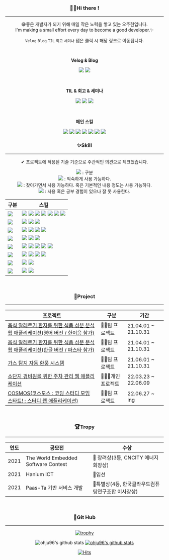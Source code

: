 ### <div align=center>🖐🏻Hi there !</div>
---

<div align="center">

😁좋은 개발자가 되기 위해 매일 작은 노력을 쌓고 있는 오주현입니다.<br>
I'm making a small effort every day to become a good developer.✨<br>

`Velog` `Blog` `TIL` `회고` `세미나` 탭은 클릭 시 해당 링크로 이동됩니다.

<br>

**Velog & Blog**

<a href="https://velog.io/@ohju96"><img src="https://img.shields.io/badge/EnglishVelog-20C997?style=flat-square&logo=Velog&logoColor=white&link=https://velog.io/@ohju96"/></a> <!-- 구분 --><a href="https://ohju.tistory.com/"><img src="https://img.shields.io/badge/KoreanBlog-FFD400?style=flat-square&logo=TV Time&logoColor=white&link=https://ohju.tistory.com/category/%EB%B0%9C%EC%A0%84%EC%86%8C/%5BT.I.L%5D%20%3A%20Today%20I%20Learned"/></a> <!-- 구분 -->

<br>

**TIL & 회고 & 세미나**

<a href="https://ohju.tistory.com/category/%EB%B0%9C%EC%A0%84%EC%86%8C/%5BT.I.L%5D%20%3A%20Today%20I%20Learned"><img src="https://img.shields.io/badge/TIL-EF2D5E?style=flat-square&logo=&logoColor=white&link=https://ohju.tistory.com/category/%EB%B0%9C%EC%A0%84%EC%86%8C/%5BT.I.L%5D%20%3A%20Today%20I%20Learned"/></a> <!-- 구분 --><a href="https://ohju.tistory.com/category/%EB%B0%9C%EC%A0%84%EC%86%8C/%ED%9A%8C%EA%B3%A0"><img src="https://img.shields.io/badge/회고-EF2D5E?style=flat-square&logo=&logoColor=white&link=https://ohju.tistory.com/category/%EB%B0%9C%EC%A0%84%EC%86%8C/%5BT.I.L%5D%20%3A%20Today%20I%20Learned"/></a> <!-- 구분 --><a href="https://ohju.tistory.com/category/%EB%B0%9C%EC%A0%84%EC%86%8C/%EA%B0%95%EC%97%B0%20%EB%B0%8F%20%EC%84%B8%EB%AF%B8%EB%82%98"><img src="https://img.shields.io/badge/세미나-EF2D5E?style=flat-square&logo=&logoColor=white&link=https://ohju.tistory.com/category/%EB%B0%9C%EC%A0%84%EC%86%8C/%5BT.I.L%5D%20%3A%20Today%20I%20Learned"/></a> <!-- 구분 -->


<br>

**메인 스킬**


<img src="https://img.shields.io/badge/Spring Boot-6DB33F?style=flat-square&logo=Spring Boot&logoColor=FFFFFF"/> <!-- 구분 --> <img src="https://img.shields.io/badge/Gradle-02303A?style=flat-square&logo=Gradle&logoColor=FFFFFF"/> <!-- 구분 --> <img src="https://img.shields.io/badge/Thymeleaf-005F0F?style=flat-square&logo=Thymeleaf&logoColor=FFFFFF"/> <!-- 구분 --> <img src="https://img.shields.io/badge/MariaDB-003545?style=flat-square&logo=MariaDB&logoColor=FFFFFF"/> <!-- 구분 --> <img src="https://img.shields.io/badge/MongoDB-47A248?style=flat-square&logo=MongoDB&logoColor=FFFFFF"/> <!-- 구분 --> <img src="https://img.shields.io/badge/Ubuntu-E95420?style=flat-square&logo=Ubuntu&logoColor=FFFFFF"/> <!-- 구분 --> <img src="https://img.shields.io/badge/Amazon EC2-FF9900?style=flat-square&logo=Amazon EC2&logoColor=FFFFFF"/>


</div>

### <div align=center>✨Skill</div>
---

<div align="center">


✔ 프로젝트에 적용된 기술 기준으로 주관적인 의견으로 체크했습니다.<br>

<img src="https://img.shields.io/badge/💡-006272?style=flat-square&logo=&logoColor=FFFFFF"/>  : 구분 <br>
<img src="https://img.shields.io/badge/😁-0099FF?style=flat-square&logo=&logoColor=FFFFFF"/> :  익숙하게 사용 가능하다. <br>
<img src="https://img.shields.io/badge/😅-FF9900?style=flat-square&logo=&logoColor=FFFFFF"/> :  찾아가면서 사용 가능하다. 혹은 기본적인 내용 정도는 사용 가능하다. <br>
<img src="https://img.shields.io/badge/🤔-FF3633?style=flat-square&logo=&logoColor=FFFFFF"/> :  사용 혹은 공부 경험이 있으나 잘 못 사용한다. <br>
  
|**구분**|**스킬**|
|-----|---|
|<img src="https://img.shields.io/badge/Language-006272?style=flat-square&logo=&logoColor=FFFFFF"/>|<img src="https://img.shields.io/badge/Java-0099FF?style=flat-square&logo=&logoColor=FFFFFF"/> <img src="https://img.shields.io/badge/Python-FF9900?style=flat-square&logo=&logoColor=FFFFFF"/> <img src="https://img.shields.io/badge/JavaScript-FF9900?style=flat-square&logo=&logoColor=FFFFFF"/> <img src="https://img.shields.io/badge/HTML5-FF9900?style=flat-square&logo=&logoColor=FFFFFF"/> <img src="https://img.shields.io/badge/CSS3-FF9900?style=flat-square&logo=&logoColor=FFFFFF"/> <img src="https://img.shields.io/badge/Kotlin-FF3633?style=flat-square&logo=&logoColor=FFFFFF"/> <img src="https://img.shields.io/badge/R-FF3633?style=flat-square&logo=&logoColor=FFFFFF"/>|
|<img src="https://img.shields.io/badge/Framework-006272?style=flat-square&logo=&logoColor=FFFFFF"/>|<img src="https://img.shields.io/badge/Spring Boot-0099FF?style=flat-square&logo=&logoColor=FFFFFF"/> <img src="https://img.shields.io/badge/Spring Framework-0099FF?style=flat-square&logo=&logoColor=FFFFFF"/> <img src="https://img.shields.io/badge/Flask Framework-FF3633?style=flat-square&logo=&logoColor=FFFFFF"/>|
|<img src="https://img.shields.io/badge/Spring-006272?style=flat-square&logo=&logoColor=FFFFFF"/>|<img src="https://img.shields.io/badge/JPA-0099FF?style=flat-square&logo=&logoColor=FFFFFF"/> <img src="https://img.shields.io/badge/Maven-0099FF?style=flat-square&logo=&logoColor=FFFFFF"/> <img src="https://img.shields.io/badge/Gradle-0099FF?style=flat-square&logo=&logoColor=FFFFFF"/> <img src="https://img.shields.io/badge/Ajax-FF9900?style=flat-square&logo=&logoColor=FFFFFF"/>|
|<img src="https://img.shields.io/badge/Server&DevOps-006272?style=flat-square&logo=&logoColor=FFFFFF"/>|<img src="https://img.shields.io/badge/Tomcat-0099FF?style=flat-square&logo=&logoColor=FFFFFF"/> <img src="https://img.shields.io/badge/Docker-FF3633?style=flat-square&logo=&logoColor=FFFFFF"/> <img src="https://img.shields.io/badge/K8s-FF3633?style=flat-square&logo=&logoColor=FFFFFF"/>|
|<img src="https://img.shields.io/badge/Tool-006272?style=flat-square&logo=&logoColor=FFFFFF"/>|<img src="https://img.shields.io/badge/IntelliJ-0099FF?style=flat-square&logo=&logoColor=FFFFFF"/> <img src="https://img.shields.io/badge/DataGrip-0099FF?style=flat-square&logo=&logoColor=FFFFFF"/> <img src="https://img.shields.io/badge/MySQLWorkbench-FF9900?style=flat-square&logo=&logoColor=FFFFFF"/> <img src="https://img.shields.io/badge/WebStorm-FF9900?style=flat-square&logo=&logoColor=FFFFFF"/> <img src="https://img.shields.io/badge/Eclipse-FF9900?style=flat-square&logo=&logoColor=FFFFFF"/>|
|<img src="https://img.shields.io/badge/DataBase-006272?style=flat-square&logo=&logoColor=FFFFFF"/>|<img src="https://img.shields.io/badge/OracleDB-0099FF?style=flat-square&logo=&logoColor=FFFFFF"/> <img src="https://img.shields.io/badge/MySQL-0099FF?style=flat-square&logo=&logoColor=FFFFFF"/> <img src="https://img.shields.io/badge/Redis-FF9900?style=flat-square&logo=&logoColor=FFFFFF"/> <img src="https://img.shields.io/badge/Hadoop-FF3633?style=flat-square&logo=&logoColor=FFFFFF"/>|
|<img src="https://img.shields.io/badge/OS-006272?style=flat-square&logo=&logoColor=FFFFFF"/>|<img src="https://img.shields.io/badge/CentOS-FF9900?style=flat-square&logo=&logoColor=FFFFFF"/> <img src="https://img.shields.io/badge/Ubuntu-FF9900?style=flat-square&logo=&logoColor=FFFFFF"/>|
|<img src="https://img.shields.io/badge/ETC-006272?style=flat-square&logo=&logoColor=FFFFFF"/>|<img src="https://img.shields.io/badge/Notion-0099FF?style=flat-square&logo=&logoColor=FFFFFF"/> <img src="https://img.shields.io/badge/Git-0099FF?style=flat-square&logo=&logoColor=FFFFFF"/>|


<div>

<br>

### <div align=center>🧪Project</div>
---
<div align="center">

|**프로젝트**|**구분**|**기간**|
|------|---|---|
|[음식 알레르기 환자를 위한 식품 성분 분석 웹 애플리케이션(영어 버전 / 한이음 참가)](https://github.com/ohju96/2021_HaniumPrj_Demo) | 👯‍♀️팀 프로젝트 | 21.04.01 ~ 21.10.31 | <br>
|[음식 알레르기 환자를 위한 식품 성분 분석 웹 애플리케이션(한글 버전 / 파스타 참가)](https://github.com/ohju96/2021_PaasTaPrj_Demo) | 👯‍♀️팀 프로젝트 | 21.04.01 ~ 21.10.31 | <br>
|[가스 탐지 자동 환풍 시스템](https://github.com/ohju96/2021_EmbededdPrj_Demo)| 👯‍♀️팀 프로젝트 | 21.06.01 ~ 21.10.31 | <br>
|[소단지 경비원을 위한 주차 관리 웹 애플리케이션](https://github.com/ohju96/S_P_M_Project)| 🙋🏻‍♂️개인 프로젝트 | 22.03.23 ~ 22.06.09 | <br>
|[COSMOS(코스모스 : 코딩 스터디 모임 스타트! : 스터디 웹 애플리케이션)](https://ohju.tistory.com/category/Project/%EC%BD%94%EC%8A%A4%EB%AA%A8%EC%8A%A4%28%ED%8C%80%ED%94%84%EB%A1%9C%EC%A0%9D%ED%8A%B8%29)| 👯‍♀️팀 프로젝트 | 22.06.27 ~ ing |
</div>

<br>

### <div align=center>🏆Tropy</div>
---

<div align="center">

|**연도**|**공모전**|**수상**|
|------|---|---|
|2021 | The World Embedded Software Contest | 🥉 장려상(3등, CNCITY 에너지 회장상)| <br>
|2021 | Hanium ICT | 🏅입선| <br>
|2021 | Paas-Ta 기반 서비스 개발 | 🏅특별상(4등, 한국클라우드컴퓨팅연구조합 이사장상)| <br>
</div>


<br>

### <div align=center>👀Git Hub</div>
---


<div align="center">

<!-- 트로피 표시 -->
[![trophy](https://github-profile-trophy.vercel.app/?username=ohju96)](https://github.com/ryo-ma/github-profile-trophy)

<!-- 랭크 표시 -->
![ohju96's github stats](https://github-readme-stats.vercel.app/api?username=ohju96&show_icons=true)
[![ohju96's github stats](https://github-readme-stats.vercel.app/api/top-langs/?username=ohju96&show_icons=true&hide_border=true&title_color=004386&icon_color=004386&layout=compact)](https://github.com/ohju96)

</div>

<!-- 방문자 표시 -->
[![Hits](https://hits.seeyoufarm.com/api/count/incr/badge.svg?url=https%3A%2F%2Fgithub.com%2Fohju96&count_bg=%236499EF&title_bg=%236B9327&icon=github.svg&icon_color=%232300FE&title=Thank+You+%21%21&edge_flat=false)](https://hits.seeyoufarm.com)
